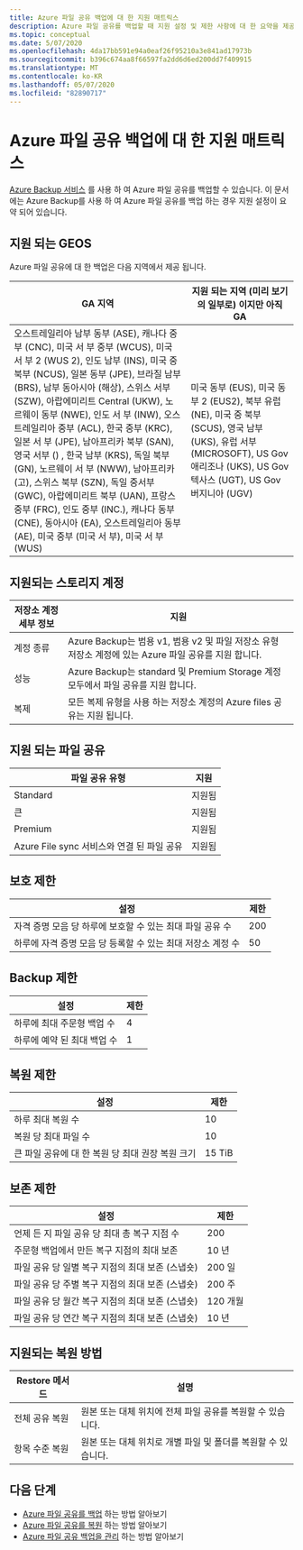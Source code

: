 ```yaml
---
title: Azure 파일 공유 백업에 대 한 지원 매트릭스
description: Azure 파일 공유를 백업할 때 지원 설정 및 제한 사항에 대 한 요약을 제공 합니다.
ms.topic: conceptual
ms.date: 5/07/2020
ms.openlocfilehash: 4da17bb591e94a0eaf26f95210a3e841ad17973b
ms.sourcegitcommit: b396c674aa8f66597fa2dd6d6ed200dd7f409915
ms.translationtype: MT
ms.contentlocale: ko-KR
ms.lasthandoff: 05/07/2020
ms.locfileid: "82890717"
---
```

# <a name="support-matrix-for-azure-file-share-backup"></a>Azure 파일 공유 백업에 대 한 지원 매트릭스

[Azure Backup 서비스](https://docs.microsoft.com/azure/backup/backup-overview) 를 사용 하 여 Azure 파일 공유를 백업할 수 있습니다. 이 문서에는 Azure Backup를 사용 하 여 Azure 파일 공유를 백업 하는 경우 지원 설정이 요약 되어 있습니다.

## <a name="supported-geos"></a>지원 되는 GEOS

Azure 파일 공유에 대 한 백업은 다음 지역에서 제공 됩니다.

| GA 지역 | 지원 되는 지역 (미리 보기의 일부로) 이지만 아직 GA                                                      |
| ------------------------------------------------------------ | ------------------------------------------------------------ |
| 오스트레일리아 남부 동부 (ASE), 캐나다 중부 (CNC), 미국 서 부 중부 (WCUS), 미국 서 부 2 (WUS 2), 인도 남부 (INS), 미국 중 북부 (NCUS), 일본 동부 (JPE), 브라질 남부 (BRS), 남부 동아시아 (해상), 스위스 서부 (SZW), 아랍에미리트 Central (UKW), 노르웨이 동부 (NWE), 인도 서 부 (INW), 오스트레일리아 중부 (ACL), 한국 중부 (KRC), 일본 서 부 (JPE), 남아프리카 북부 (SAN), 영국 서부 () , 한국 남부 (KRS), 독일 북부 (GN), 노르웨이 서 부 (NWW), 남아프리카 (고), 스위스 북부 (SZN), 독일 중서부 (GWC), 아랍에미리트 북부 (UAN), 프랑스 중부 (FRC), 인도 중부 (INC.), 캐나다 동부 (CNE), 동아시아 (EA), 오스트레일리아 동부 (AE), 미국 중부 (미국 서 부), 미국 서 부 (WUS)                                                  |  미국 동부 (EUS), 미국 동부 2 (EUS2), 북부 유럽 (NE), 미국 중 북부 (SCUS), 영국 남부 (UKS), 유럽 서부 (MICROSOFT), US Gov 애리조나 (UKS), US Gov 텍사스 (UGT), US Gov 버지니아 (UGV)           |

## <a name="supported-storage-accounts"></a>지원되는 스토리지 계정

| 저장소 계정 세부 정보 | 지원                                                      |
| ------------------------ | ------------------------------------------------------------ |
| 계정 종류            | Azure Backup는 범용 v1, 범용 v2 및 파일 저장소 유형 저장소 계정에 있는 Azure 파일 공유를 지원 합니다. |
| 성능              | Azure Backup는 standard 및 Premium Storage 계정 모두에서 파일 공유를 지원 합니다. |
| 복제              | 모든 복제 유형을 사용 하는 저장소 계정의 Azure files 공유는 지원 됩니다. |

## <a name="supported-file-shares"></a>지원 되는 파일 공유

| 파일 공유 유형                                   | 지원   |
| -------------------------------------------------- | --------- |
| Standard                                           | 지원됨 |
| 큰                                              | 지원됨 |
| Premium                                            | 지원됨 |
| Azure File sync 서비스와 연결 된 파일 공유 | 지원됨 |

## <a name="protection-limits"></a>보호 제한

| 설정                                                      | 제한 |
| ------------------------------------------------------------ | ----- |
| 자격 증명 모음 당 하루에 보호할 수 있는 최대 파일 공유 수 | 200   |
| 하루에 자격 증명 모음 당 등록할 수 있는 최대 저장소 계정 수 | 50    |

## <a name="backup-limits"></a>Backup 제한

| 설정                                      | 제한 |
| -------------------------------------------- | ----- |
| 하루에 최대 주문형 백업 수 | 4     |
| 하루에 예약 된 최대 백업 수 | 1     |

## <a name="restore-limits"></a>복원 제한

| 설정                                                      | 제한   |
| ------------------------------------------------------------ | ------- |
| 하루 최대 복원 수                           | 10      |
| 복원 당 최대 파일 수                         | 10      |
| 큰 파일 공유에 대 한 복원 당 최대 권장 복원 크기 | 15 TiB |

## <a name="retention-limits"></a>보존 제한

| 설정                                                      | 제한    |
| ------------------------------------------------------------ | -------- |
| 언제 든 지 파일 공유 당 최대 총 복구 지점 수 | 200      |
| 주문형 백업에서 만든 복구 지점의 최대 보존 | 10 년 |
| 파일 공유 당 일별 복구 지점의 최대 보존 (스냅숏)| 200 일 |
| 파일 공유 당 주별 복구 지점의 최대 보존 (스냅숏) | 200 주 |
| 파일 공유 당 월간 복구 지점의 최대 보존 (스냅숏) | 120 개월 |
| 파일 공유 당 연간 복구 지점의 최대 보존 (스냅숏) | 10 년 |

## <a name="supported-restore-methods"></a>지원되는 복원 방법

| Restore 메서드     | 설명                                                      |
| ------------------ | ------------------------------------------------------------ |
| 전체 공유 복원 | 원본 또는 대체 위치에 전체 파일 공유를 복원할 수 있습니다. |
| 항목 수준 복원 | 원본 또는 대체 위치로 개별 파일 및 폴더를 복원할 수 있습니다. |

## <a name="next-steps"></a>다음 단계

* [Azure 파일 공유를 백업](backup-afs.md) 하는 방법 알아보기
* [Azure 파일 공유를 복원](restore-afs.md) 하는 방법 알아보기
* [Azure 파일 공유 백업을 관리](manage-afs-backup.md) 하는 방법 알아보기
